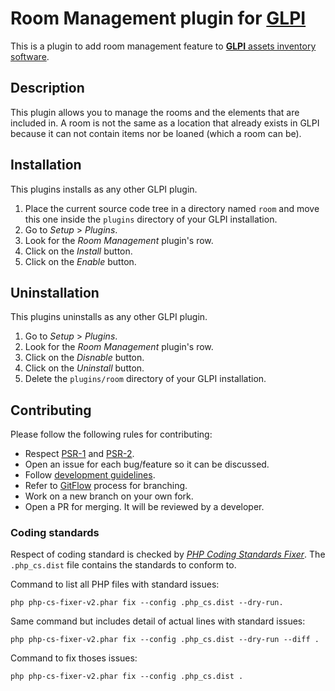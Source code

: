 Room Management plugin for [GLPI](www.glpi-project.org)
=======================================================

This is a plugin to add room management feature to [**GLPI** assets inventory
software](http://glpi-project.org).

Description
-----------

This plugin allows you to manage the rooms and the elements that are included
in. A room is not the same as a location that already exists in GLPI because it
can not contain items nor be loaned (which a room can be).

Installation
------------

This plugins installs as any other GLPI plugin.

1. Place the current source code tree in a directory named `room` and move this
   one inside the `plugins` directory of your GLPI installation.
2. Go to *Setup* > *Plugins*.
3. Look for the *Room Management* plugin's row.
4. Click on the *Install* button.
5. Click on the *Enable* button.

Uninstallation
--------------

This plugins uninstalls as any other GLPI plugin.

1. Go to *Setup* > *Plugins*.
2. Look for the *Room Management* plugin's row.
3. Click on the *Disnable* button.
4. Click on the *Uninstall* button.
5. Delete the `plugins/room` directory of your GLPI installation.

Contributing
------------

Please follow the following rules for contributing:

* Respect [PSR-1](http://www.php-fig.org/psr/psr-1/) and [PSR-2](http://www.php-fig.org/psr/psr-2/).
* Open an issue for each bug/feature so it can be discussed.
* Follow [development guidelines](http://glpi-developer-documentation.readthedocs.io/en/master/plugins/guidelines.html).
* Refer to [GitFlow](http://git-flow.readthedocs.io) process for branching.
* Work on a new branch on your own fork.
* Open a PR for merging. It will be reviewed by a developer.

### Coding standards

Respect of coding standard is checked by [*PHP Coding Standards Fixer*](http://cs.sensiolabs.org).
The `.php_cs.dist` file contains the standards to conform to.

Command to list all PHP files with standard issues:

```Shell
php php-cs-fixer-v2.phar fix --config .php_cs.dist --dry-run.
```

Same command but includes detail of actual lines with standard issues:

```Shell
php php-cs-fixer-v2.phar fix --config .php_cs.dist --dry-run --diff .
```

Command to fix thoses issues:

```Shell
php php-cs-fixer-v2.phar fix --config .php_cs.dist .
```
